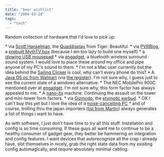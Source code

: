 ```yaml
---
title: "Gear wishlist"
date: "2004-03-28"
tags: 
  - "tech"
---
```


Random collection of hardware that I'd love to pick up:

\* via [Scott Hanselman](http://www.hanselman.com/blog/PermaLink.aspx?guid=7301f0b7-385e-49e6-86e7-7da5fb2bb742), the [Quaddisplay](http://www.digitaltigers.com/tigervista-quad.shtml) from Tiger. Beautiful. \* via [PVRBlog](http://www.pvrblog.com/pvr/2004/03/prebuilt_mythtv.html), a [prebuilt MythTV box](http://www.d1.com.au/hmc/) (because I am too lazy to build one myself) \* a [glowing USB mousepad](http://www.gadgetmadness.com/archives/20040325-flexiglow_fx_illuminated_mouse_pad.php) \* via [engadget](http://www.engadget.com/entry/5448992789156435/), a bluetooth wireless surround sound system. I would love to place these around my office and pipe anyone of my PC's sound to them. \* I'm not a Mac user currently but the idea behind the [Sailing Clicker](http://www.gadgets-weblog.com/archives/salling_clicker_review.html) is cool, why can't every phone do this? \* A [Java OS pc from Walmart](http://www.walmart.com/catalog/product_listing.gsp?cat=132690&path=0%3A3944%3A3951%3A41937%3A86796%3A132690) (via [the register](http://www.theregister.co.uk/content/54/36480.html)). I'm not sure why, I guess just to see the current state of a windows alternative. \* The NEC MobilePro 900C mentioned over at [engadget](http://www.engadget.com/entry/7425434787718633/). I'm not sure why, this form factor has always appealed to me. \* A [nano-itx](http://postneo.com/2004/03/19.html#a3327) machine. Continuing the assault on the tower and mini-tower form factors. \* via [Gizmodo](http://www.gizmodo.com/archives/etymotic_research_mobile_headset.php), the [etymotic earbud](http://www.etymotic.com/ephp/etycom-f.asp). \* OK I can't buy this yet but I love the idea of a [noise-cancelling PC](http://slashdot.org/article.pl?sid=04/03/15/2322222) \* and of course, trolling thru the japan importers ([list from Martin](http://www.martinandalex.com/blog/archives/000637.html)) always generates a list of things i want to have.

As with software, I just don't have time to try all this stuff. Installation and config is so time consuming. If these guys all want me to continue to be a healthy consumer of gadget gear, they better be hammering on integration and config features. I want devices that autorecognize all the crap i already have, slot themselves in nicely, grab the right state data from my existing config automagically, and require absolutely minimal cabling.
